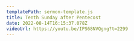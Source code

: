 ```yaml
---
templatePath: sermon-template.js
title: Tenth Sunday after Pentecost
date: 2022-08-14T16:15:37.078Z
videoUrl: https://youtu.be/IPS68NVQgng?t=2299
---
```

